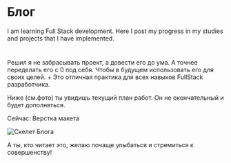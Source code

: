 

# Блог


I am learning Full Stack development.
Here I post my progress in my studies and projects that I have implemented.

#
Решил я не забрасывать проект, а довести его до ума. А точнее переделать его с 0 под себя. Чтобы в будущем использовать его для своих целей. + Это отличная практика для всех навыков FullStack разработчика.

Ниже (см.фото) ты увидишь текущий план работ. Он не окончательный и будет дополняться. 

Сейчас: Верстка макета

![Скелет Блога](https://github.com/pmkStudio/Blog_PHP/blob/main/public/src/img/map_of_blog.png)

А ты, кто читает это, желаю почаще улыбаться и стремиться к совершенству!
